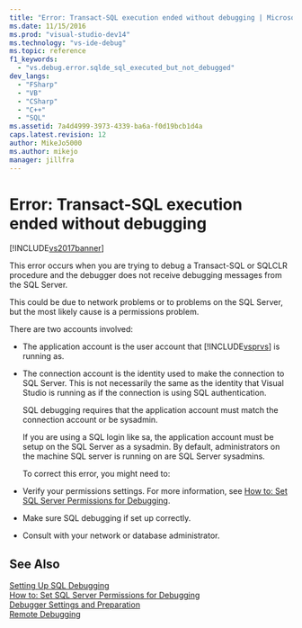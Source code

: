 ```yaml
---
title: "Error: Transact-SQL execution ended without debugging | Microsoft Docs"
ms.date: 11/15/2016
ms.prod: "visual-studio-dev14"
ms.technology: "vs-ide-debug"
ms.topic: reference
f1_keywords: 
  - "vs.debug.error.sqlde_sql_executed_but_not_debugged"
dev_langs: 
  - "FSharp"
  - "VB"
  - "CSharp"
  - "C++"
  - "SQL"
ms.assetid: 7a4d4999-3973-4339-ba6a-f0d19bcb1d4a
caps.latest.revision: 12
author: MikeJo5000
ms.author: mikejo
manager: jillfra
---
```

# Error: Transact-SQL execution ended without debugging
[!INCLUDE[vs2017banner](../includes/vs2017banner.md)]

This error occurs when you are trying to debug a Transact-SQL or SQLCLR procedure and the debugger does not receive debugging messages from the SQL Server.  
  
 This could be due to network problems or to problems on the SQL Server, but the most likely cause is a permissions problem.  
  
 There are two accounts involved:  
  
- The application account is the user account that [!INCLUDE[vsprvs](../includes/vsprvs-md.md)] is running as.  
  
- The connection account is the identity used to make the connection to SQL Server. This is not necessarily the same as the identity that Visual Studio is running as if the connection is using SQL authentication.  
  
  SQL debugging requires that the application account must match the connection account or be sysadmin.  
  
  If you are using a SQL login like sa, the application account must be setup on the SQL Server as a sysadmin. By default, administrators on the machine SQL server is running on are SQL Server sysadmins.  
  
  To correct this error, you might need to:  
  
- Verify your permissions settings. For more information, see [How to: Set SQL Server Permissions for Debugging](http://msdn.microsoft.com/84e088d0-0409-41d4-841b-f5d4b0fda414).  
  
- Make sure SQL debugging if set up correctly.  
  
- Consult with your network or database administrator.  
  
## See Also  
 [Setting Up SQL Debugging](http://msdn.microsoft.com/3db09e68-edcc-42de-9c22-4e97cfd55ab3)   
 [How to: Set SQL Server Permissions for Debugging](http://msdn.microsoft.com/84e088d0-0409-41d4-841b-f5d4b0fda414)   
 [Debugger Settings and Preparation](../debugger/debugger-settings-and-preparation.md)   
 [Remote Debugging](../debugger/remote-debugging.md)
